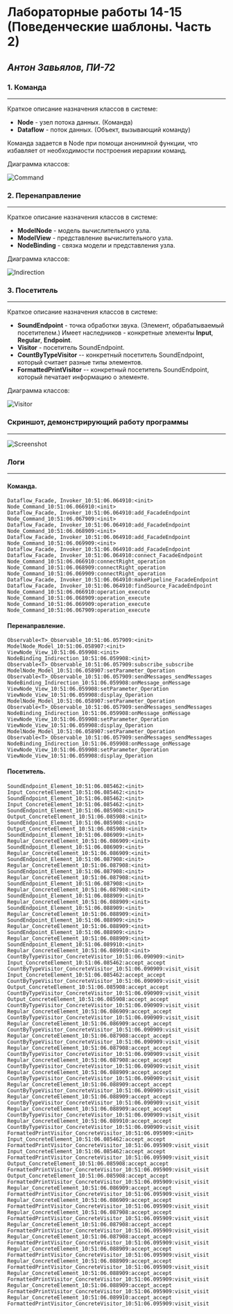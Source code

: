 Лабораторные работы 14-15 (Поведенческие шаблоны. Часть 2)
=====================
_Антон Завьялов, ПИ-72_
-----------------------

### 1. Команда
--------------------
Краткое описание назначения классов в системе:
* __Node__ - узел потока данных. (Команда)
* __Dataflow__ - поток данных. (Объект, вызывающий команду)

Команда задается в Node при помощи анонимной функции, что избавляет от необходимости построения иерархии команд.

Диаграмма классов:

![Command](https://raw.githubusercontent.com/andiogenes/patterns/media/behavioral-2/command.png)

### 2. Перенаправление
--------------------
Краткое описание назначения классов в системе:
* __ModelNode__ - модель вычислительного узла.
* __ModelView__ - представление вычислительного узла.
* __NodeBinding__ - связка модели и представления узла.

Диаграмма классов:

![Indirection](https://raw.githubusercontent.com/andiogenes/patterns/media/behavioral-2/indirection.png)

### 3. Посетитель
--------------------
Краткое описание назначения классов в системе:
* __SoundEndpoint__ - точка обработки звука. (Элемент, обрабатываемый посетителем.) Имеет наследников - конкретные элементы __Input__, __Regular__, __Endpoint__.
* __Visitor__ - посетитель SoundEndpoint.
* __CountByTypeVisitor__ --  конкретный посетитель SoundEndpoint, который считает разные типы элементов.
* __FormattedPrintVisitor__ --  конкретный посетитель SoundEndpoint, который печатает информацию о элементе.

Диаграмма классов:

![Visitor](https://raw.githubusercontent.com/andiogenes/patterns/media/behavioral-2/visitor.png)


### __Скриншот, демонстрирующий работу программы__
--------------------------------------------------
![Screenshot](https://raw.githubusercontent.com/andiogenes/patterns/media/behavioral-2/screen.png)

### __Логи__
------------
#### Команда.
```
Dataflow_Facade, Invoker_10:51:06.064910:<init>
Node_Command_10:51:06.066910:<init>
Dataflow_Facade, Invoker_10:51:06.064910:add_FacadeEndpoint
Node_Command_10:51:06.067909:<init>
Dataflow_Facade, Invoker_10:51:06.064910:add_FacadeEndpoint
Node_Command_10:51:06.068909:<init>
Dataflow_Facade, Invoker_10:51:06.064910:add_FacadeEndpoint
Node_Command_10:51:06.069909:<init>
Dataflow_Facade, Invoker_10:51:06.064910:add_FacadeEndpoint
Dataflow_Facade, Invoker_10:51:06.064910:connect_FacadeEndpoint
Node_Command_10:51:06.066910:connectRight_operation
Node_Command_10:51:06.068909:connectRight_operation
Node_Command_10:51:06.069909:connectRight_operation
Dataflow_Facade, Invoker_10:51:06.064910:makePipeline_FacadeEndpoint
Dataflow_Facade, Invoker_10:51:06.064910:findSource_FacadeEndpoint
Node_Command_10:51:06.066910:operation_execute
Node_Command_10:51:06.068909:operation_execute
Node_Command_10:51:06.069909:operation_execute
Node_Command_10:51:06.067909:operation_execute
```

#### Перенаправление.
```
Observable<T>_Observable_10:51:06.057909:<init>
ModelNode_Model_10:51:06.058907:<init>
ViewNode_View_10:51:06.059908:<init>
NodeBinding_Indirection_10:51:06.059908:<init>
Observable<T>_Observable_10:51:06.057909:subscribe_subscribe
ModelNode_Model_10:51:06.058907:setParameter_Operation
Observable<T>_Observable_10:51:06.057909:sendMessages_sendMessages
NodeBinding_Indirection_10:51:06.059908:onMessage_onMessage
ViewNode_View_10:51:06.059908:setParameter_Operation
ViewNode_View_10:51:06.059908:display_Operation
ModelNode_Model_10:51:06.058907:setParameter_Operation
Observable<T>_Observable_10:51:06.057909:sendMessages_sendMessages
NodeBinding_Indirection_10:51:06.059908:onMessage_onMessage
ViewNode_View_10:51:06.059908:setParameter_Operation
ViewNode_View_10:51:06.059908:display_Operation
ModelNode_Model_10:51:06.058907:setParameter_Operation
Observable<T>_Observable_10:51:06.057909:sendMessages_sendMessages
NodeBinding_Indirection_10:51:06.059908:onMessage_onMessage
ViewNode_View_10:51:06.059908:setParameter_Operation
ViewNode_View_10:51:06.059908:display_Operation
```

#### Посетитель.
```
SoundEndpoint_Element_10:51:06.085462:<init>
Input_ConcreteElement_10:51:06.085462:<init>
SoundEndpoint_Element_10:51:06.085462:<init>
Input_ConcreteElement_10:51:06.085462:<init>
SoundEndpoint_Element_10:51:06.085908:<init>
Output_ConcreteElement_10:51:06.085908:<init>
SoundEndpoint_Element_10:51:06.085908:<init>
Output_ConcreteElement_10:51:06.085908:<init>
SoundEndpoint_Element_10:51:06.086909:<init>
Regular_ConcreteElement_10:51:06.086909:<init>
SoundEndpoint_Element_10:51:06.086909:<init>
Regular_ConcreteElement_10:51:06.086909:<init>
SoundEndpoint_Element_10:51:06.087908:<init>
Regular_ConcreteElement_10:51:06.087908:<init>
SoundEndpoint_Element_10:51:06.087908:<init>
Regular_ConcreteElement_10:51:06.087908:<init>
SoundEndpoint_Element_10:51:06.087908:<init>
Regular_ConcreteElement_10:51:06.087908:<init>
SoundEndpoint_Element_10:51:06.088909:<init>
Regular_ConcreteElement_10:51:06.088909:<init>
SoundEndpoint_Element_10:51:06.088909:<init>
Regular_ConcreteElement_10:51:06.088909:<init>
SoundEndpoint_Element_10:51:06.088909:<init>
Regular_ConcreteElement_10:51:06.088909:<init>
SoundEndpoint_Element_10:51:06.088909:<init>
Regular_ConcreteElement_10:51:06.088909:<init>
SoundEndpoint_Element_10:51:06.089910:<init>
Regular_ConcreteElement_10:51:06.089910:<init>
CountByTypeVisitor_ConcreteVisitor_10:51:06.090909:<init>
Input_ConcreteElement_10:51:06.085462:accept_accept
CountByTypeVisitor_ConcreteVisitor_10:51:06.090909:visit_visit
Input_ConcreteElement_10:51:06.085462:accept_accept
CountByTypeVisitor_ConcreteVisitor_10:51:06.090909:visit_visit
Output_ConcreteElement_10:51:06.085908:accept_accept
CountByTypeVisitor_ConcreteVisitor_10:51:06.090909:visit_visit
Output_ConcreteElement_10:51:06.085908:accept_accept
CountByTypeVisitor_ConcreteVisitor_10:51:06.090909:visit_visit
Regular_ConcreteElement_10:51:06.086909:accept_accept
CountByTypeVisitor_ConcreteVisitor_10:51:06.090909:visit_visit
Regular_ConcreteElement_10:51:06.086909:accept_accept
CountByTypeVisitor_ConcreteVisitor_10:51:06.090909:visit_visit
Regular_ConcreteElement_10:51:06.087908:accept_accept
CountByTypeVisitor_ConcreteVisitor_10:51:06.090909:visit_visit
Regular_ConcreteElement_10:51:06.087908:accept_accept
CountByTypeVisitor_ConcreteVisitor_10:51:06.090909:visit_visit
Regular_ConcreteElement_10:51:06.087908:accept_accept
CountByTypeVisitor_ConcreteVisitor_10:51:06.090909:visit_visit
Regular_ConcreteElement_10:51:06.088909:accept_accept
CountByTypeVisitor_ConcreteVisitor_10:51:06.090909:visit_visit
Regular_ConcreteElement_10:51:06.088909:accept_accept
CountByTypeVisitor_ConcreteVisitor_10:51:06.090909:visit_visit
Regular_ConcreteElement_10:51:06.088909:accept_accept
CountByTypeVisitor_ConcreteVisitor_10:51:06.090909:visit_visit
Regular_ConcreteElement_10:51:06.088909:accept_accept
CountByTypeVisitor_ConcreteVisitor_10:51:06.090909:visit_visit
Regular_ConcreteElement_10:51:06.089910:accept_accept
CountByTypeVisitor_ConcreteVisitor_10:51:06.090909:visit_visit
FormattedPrintVisitor_ConcreteVisitor_10:51:06.095909:<init>
Input_ConcreteElement_10:51:06.085462:accept_accept
FormattedPrintVisitor_ConcreteVisitor_10:51:06.095909:visit_visit
Input_ConcreteElement_10:51:06.085462:accept_accept
FormattedPrintVisitor_ConcreteVisitor_10:51:06.095909:visit_visit
Output_ConcreteElement_10:51:06.085908:accept_accept
FormattedPrintVisitor_ConcreteVisitor_10:51:06.095909:visit_visit
Output_ConcreteElement_10:51:06.085908:accept_accept
FormattedPrintVisitor_ConcreteVisitor_10:51:06.095909:visit_visit
Regular_ConcreteElement_10:51:06.086909:accept_accept
FormattedPrintVisitor_ConcreteVisitor_10:51:06.095909:visit_visit
Regular_ConcreteElement_10:51:06.086909:accept_accept
FormattedPrintVisitor_ConcreteVisitor_10:51:06.095909:visit_visit
Regular_ConcreteElement_10:51:06.087908:accept_accept
FormattedPrintVisitor_ConcreteVisitor_10:51:06.095909:visit_visit
Regular_ConcreteElement_10:51:06.087908:accept_accept
FormattedPrintVisitor_ConcreteVisitor_10:51:06.095909:visit_visit
Regular_ConcreteElement_10:51:06.087908:accept_accept
FormattedPrintVisitor_ConcreteVisitor_10:51:06.095909:visit_visit
Regular_ConcreteElement_10:51:06.088909:accept_accept
FormattedPrintVisitor_ConcreteVisitor_10:51:06.095909:visit_visit
Regular_ConcreteElement_10:51:06.088909:accept_accept
FormattedPrintVisitor_ConcreteVisitor_10:51:06.095909:visit_visit
Regular_ConcreteElement_10:51:06.088909:accept_accept
FormattedPrintVisitor_ConcreteVisitor_10:51:06.095909:visit_visit
Regular_ConcreteElement_10:51:06.088909:accept_accept
FormattedPrintVisitor_ConcreteVisitor_10:51:06.095909:visit_visit
Regular_ConcreteElement_10:51:06.089910:accept_accept
FormattedPrintVisitor_ConcreteVisitor_10:51:06.095909:visit_visit
```
